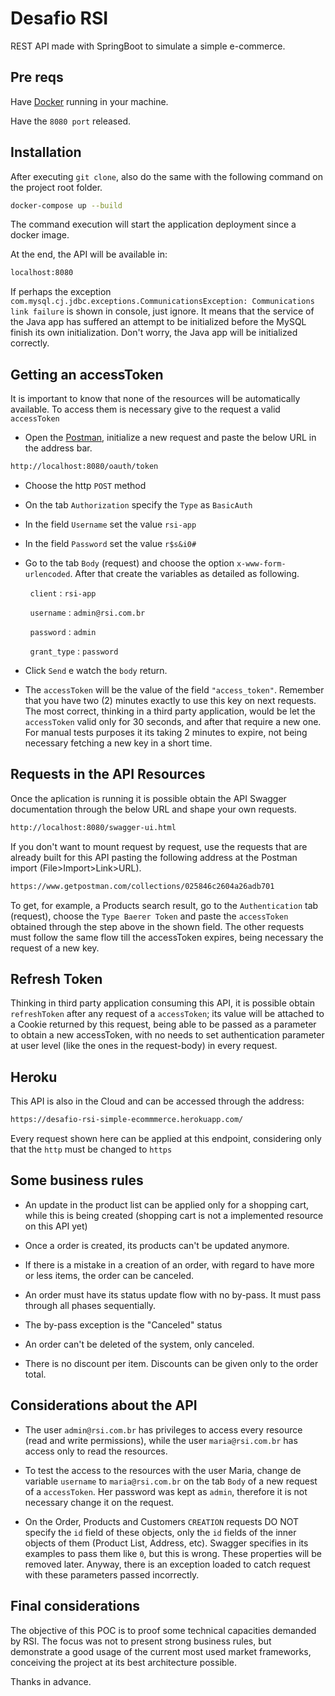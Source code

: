 # Desafio RSI

REST API made with SpringBoot to simulate a simple e-commerce.

## Pre reqs

Have [Docker](https://www.docker.com/) running in your machine.

Have the `8080 port` released.



## Installation

After executing `git clone`, also do the same with the following command on the project root folder.

```bash
docker-compose up --build
```

The command execution will start the application deployment since a docker image.

At the end, the API will be available in:

```bash
localhost:8080
```

If perhaps the exception `com.mysql.cj.jdbc.exceptions.CommunicationsException: Communications link failure` is shown in console, just ignore. It means that the service of the Java app has suffered an attempt to be initialized before the MySQL finish its own initialization. Don't worry, the Java app will be initialized correctly.

## Getting an accessToken

It is important to know that none of the resources will be automatically available. To access them is necessary give to the request a valid `accessToken`

- Open the [Postman](https://www.postman.com/), initialize a new request and paste the below URL in the address bar.
```bash
http://localhost:8080/oauth/token
```

- Choose the http `POST` method

- On the tab `Authorization` specify the `Type` as `BasicAuth`

- In the field `Username` set the value `rsi-app`

- In the field `Password` set the value `r$s&i0#`

- Go to the tab `Body` (request) and choose the option `x-www-form-urlencoded`. After that create the variables as detailed as following.

&nbsp;&nbsp;&nbsp;&nbsp;&nbsp;&nbsp;&nbsp;&nbsp;`client` : `rsi-app`

&nbsp;&nbsp;&nbsp;&nbsp;&nbsp;&nbsp;&nbsp;&nbsp;`username` : `admin@rsi.com.br`

&nbsp;&nbsp;&nbsp;&nbsp;&nbsp;&nbsp;&nbsp;&nbsp;`password` : `admin`

&nbsp;&nbsp;&nbsp;&nbsp;&nbsp;&nbsp;&nbsp;&nbsp;`grant_type` : `password`

- Click `Send` e watch the `body` return.

- The `accessToken` will be the value of the field `"access_token"`. Remember that you have two (2) minutes exactly to use this key on next requests. The most correct, thinking in a third party application, would be let the `accessToken` valid only for 30 seconds, and after that require a new one. For manual tests purposes it its taking 2 minutes to expire, not being necessary fetching a new key in a short time.


## Requests in the API Resources

Once the aplication is running it is possible obtain the API Swagger documentation through the below URL and shape your own requests.

```bash
http://localhost:8080/swagger-ui.html
```

If you don't want to mount request by request, use the requests that are already built for this API pasting the following address at the Postman import (File>Import>Link>URL).

```bash
https://www.getpostman.com/collections/025846c2604a26adb701
```

To get, for example, a Products search result, go to the `Authentication` tab (request), choose the `Type Baerer Token` and paste the `accessToken` obtained through the step above in the shown field. The other requests must follow the same flow till the accessToken expires, being necessary the request of a new key.

## Refresh Token

Thinking in third party application consuming this API, it is possible obtain `refreshToken` after any request of a `accessToken`; its value will be attached to a Cookie returned by this request, being able to be passed as a parameter to obtain a new accessToken, with no needs to set authentication parameter at user level (like the ones in the request-body) in every request.

## Heroku

This API is also in the Cloud and can be accessed through the address:
```bash
https://desafio-rsi-simple-ecommmerce.herokuapp.com/
```

Every request shown here can be applied at this endpoint, considering only that the `http` must be changed to `https`

## Some business rules

- An update in the product list can be applied only for a shopping cart, while this is being created (shopping cart is not a implemented resource on this API yet)

- Once a order is created, its products can't be updated anymore. 

- If there is a mistake in a creation of an order, with regard to have more or less items, the order can be canceled.

- An order must have its status update flow with no by-pass. It must pass through all phases sequentially.

- The by-pass exception is the "Canceled" status

- An order can't be deleted of the system, only canceled.

- There is no discount per item. Discounts can be given only to the order total.

## Considerations about the API

- The user `admin@rsi.com.br` has privileges to access every resource (read and write permissions), while the user `maria@rsi.com.br` has access only to read the resources.

- To test the access to the resources with the user Maria, change de variable `username` to `maria@rsi.com.br` on the tab `Body` of a new request of a `accessToken`. Her password was kept as `admin`, therefore it is not necessary change it on the request.

- On the Order, Products and Customers `CREATION` requests DO NOT specify the `id` field of these objects, only the `id` fields of the inner objects of them (Product List, Address, etc). Swagger specifies in its examples to pass them like `0`, but this is wrong. These properties will be removed later. Anyway, there is an exception loaded to catch request with these parameters passed incorrectly.

## Final considerations

The objective of this POC is to proof some technical capacities demanded by RSI. The focus was not to present strong business rules, but demonstrate a good usage of the current most used market frameworks, conceiving the project at its best architecture possible.



Thanks in advance.